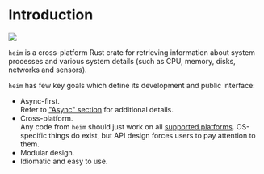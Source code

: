 # Introduction

![](https://raw.githubusercontent.com/heim-rs/heim/master/.github/readme-logo.png)

`heim` is a cross-platform Rust crate for retrieving information
about system processes and various system details
(such as CPU, memory, disks, networks and sensors).

`heim` has few key goals which define its development and public interface:

 * Async-first.\
    Refer to ["Async" section](../async/index.md) for additional details.
 * Cross-platform.\
   Any code from `heim` should just work on all [supported platforms](./platforms.md).
   OS-specific things do exist, but API design forces users to pay attention to them.
 * Modular design.
 * Idiomatic and easy to use.
